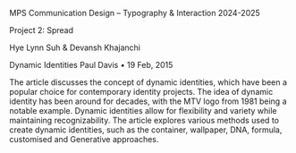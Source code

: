 MPS Communication Design – Typography & Interaction 2024-2025

Project 2: Spread

Hye Lynn Suh & Devansh Khajanchi

Dynamic Identities
Paul Davis • 19 Feb, 2015

The article discusses the concept of dynamic identities, which have been a popular choice for contemporary identity projects. The idea of dynamic identity has been around for decades, with the MTV logo from 1981 being a notable example. Dynamic identities allow for flexibility and variety while maintaining recognizability. The article explores various methods used to create dynamic identities, such as the container, wallpaper, DNA, formula, customised and Generative approaches.
